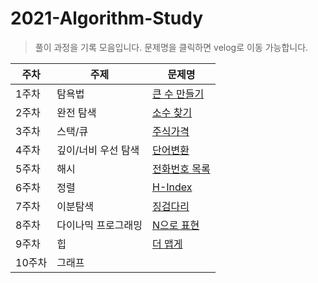 # 2021-Algorithm-Study

> 풀이 과정을 기록 모음입니다. 문제명을 클릭하면 velog로 이동 가능합니다.

| 주차   | 주제                | 문제명                                                       |
| ------ | ------------------- | ------------------------------------------------------------ |
| 1주차  | 탐욕법              | [큰 수 만들기](https://velog.io/@soo5717/%ED%94%84%EB%A1%9C%EA%B7%B8%EB%9E%98%EB%A8%B8%EC%8A%A4-%ED%81%B0-%EC%88%98-%EB%A7%8C%EB%93%A4%EA%B8%B0-%ED%8C%8C%EC%9D%B4%EC%8D%AC) |
| 2주차  | 완전 탐색           | [소수 찾기](https://velog.io/@soo5717/%ED%94%84%EB%A1%9C%EA%B7%B8%EB%9E%98%EB%A8%B8%EC%8A%A4-%EC%86%8C%EC%88%98-%EC%B0%BE%EA%B8%B0-Python) |
| 3주차  | 스택/큐             | [주식가격](https://velog.io/@soo5717/%ED%94%84%EB%A1%9C%EA%B7%B8%EB%9E%98%EB%A8%B8%EC%8A%A4-%EC%A3%BC%EC%8B%9D%EA%B0%80%EA%B2%A9-Python) |
| 4주차  | 깊이/너비 우선 탐색 | [단어변환](https://velog.io/@soo5717/%ED%94%84%EB%A1%9C%EA%B7%B8%EB%9E%98%EB%A8%B8%EC%8A%A4-%EB%8B%A8%EC%96%B4%EB%B3%80%ED%99%98-Python) |
| 5주차  | 해시                | [전화번호 목록](https://velog.io/@soo5717/Programmers-%EC%A0%84%ED%99%94%EB%B2%88%ED%98%B8-%EB%AA%A9%EB%A1%9D-Python) |
| 6주차  | 정렬                | [H-Index](https://velog.io/@soo5717/Programmers-H-Index-Python) |
| 7주차  | 이분탐색            | [징검다리](https://velog.io/@soo5717/Programmers-%EC%A7%95%EA%B2%80%EB%8B%A4%EB%A6%AC-Python) |
| 8주차  | 다이나믹 프로그래밍 | [N으로 표현](https://velog.io/@soo5717/Programmers-N%EC%9C%BC%EB%A1%9C-%ED%91%9C%ED%98%84-Python) |
| 9주차  | 힙                  | [더 맵게](https://velog.io/@soo5717/Programmers-%EB%8D%94-%EB%A7%B5%EA%B2%8C-Python) |
| 10주차 | 그래프              |                                                              |